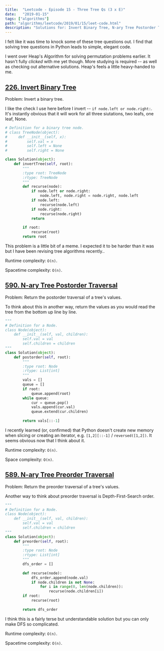 ```yaml
---
title:  "Leetcode - Episode 15 - Three Tree Qs (3 x E)"
date:   "2019-01-15"
tags: ["algorithms"]
path: "algorithms/leetcode/2019/01/15/leet-code.html"
description: "Solutions for: Invert Binary Tree, N-ary Tree Postorder Traversal, and N-ary Tree Preorder Traversal."
---
```


I felt like it was time to knock some of these tree questions out. I find that solving tree questions in Python leads to simple, elegant code.

I went over Heap's Algorithm for solving permutation problems earlier. It hasn't fully *clicked* with me yet though. More studying is required -- as well as checking out alternative solutions. Heap's feels a little heavy-handed to me.

## [226. Invert Binary Tree](https://leetcode.com/problems/invert-binary-tree/)

Problem: Invert a binary tree.

I like the check I use here before I invert -- `if node.left or node.right:`. It's instantly obvious that it will work for all three siutations, two leafs, one leaf, None. 

```python
# Definition for a binary tree node.
# class TreeNode(object):
#     def __init__(self, x):
#         self.val = x
#         self.left = None
#         self.right = None

class Solution(object):
    def invertTree(self, root):
        """
        :type root: TreeNode
        :rtype: TreeNode
        """
        def recurse(node):
            if node.left or node.right:
                node.left, node.right = node.right, node.left
            if node.left:
                recurse(node.left)
            if node.right:
                recurse(node.right)
            return
        
        if root:
            recurse(root)
        return root
```

This problem is a little bit of a meme. I expected it to be harder than it was but I have been revising tree algorithms recently..

Runtime complexity: `O(n)`.

Spacetime complexity: `O(n)`.

## [590. N-ary Tree Postorder Traversal](https://leetcode.com/problems/n-ary-tree-postorder-traversal/)

Problem: Return the postorder traversal of a tree's values.

To think about this in another way, return the values as you would read the tree from the bottom up line by line.

```python
"""
# Definition for a Node.
class Node(object):
    def __init__(self, val, children):
        self.val = val
        self.children = children
"""
class Solution(object):
    def postorder(self, root):
        """
        :type root: Node
        :rtype: List[int]
        """
        vals = []
        queue = []
        if root:
            queue.append(root)
        while queue:
            cur = queue.pop()
            vals.append(cur.val)
            queue.extend(cur.children)
        
        return vals[::-1]
```

I recently learned (or, confirmed) that Python doesn't create new memory when slicing or creating an iterator, e.g. `[1,2][::-1]` / `reversed([1,2])`. It seems obvious now that I think about it.

Runtime complexity: `O(n)`.

Space complexity: `O(n)`.

## [589. N-ary Tree Preorder Traversal](https://leetcode.com/problems/n-ary-tree-preorder-traversal/)

Problem: Return the preorder traversal of a tree's values.

Another way to think about preorder traversal is Depth-First-Search order.

```python
"""
# Definition for a Node.
class Node(object):
    def __init__(self, val, children):
        self.val = val
        self.children = children
"""
class Solution(object):
    def preorder(self, root):
        """
        :type root: Node
        :rtype: List[int]
        """
        dfs_order = []
        
        def recurse(node):
            dfs_order.append(node.val)
            if node.children is not None:
                for i in range(0, len(node.children)):
                    recurse(node.children[i])
        if root:
            recurse(root)
        
        return dfs_order
```

I think this is a fairly terse but understandable solution but you can only make DFS so complicated.

Runtime complexity: `O(n)`.

Spacetime complexity: `O(n)`.
